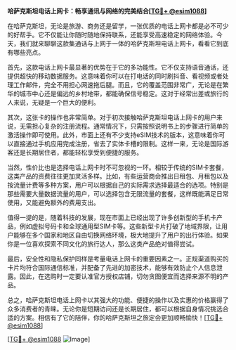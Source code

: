 **哈萨克斯坦电话上网卡：畅享通讯与网络的完美结合[[TG💪+ @esim1088](https://t.me/s/esim1088)]**

在哈萨克斯坦，无论是旅游、商务还是留学，一张优质的电话上网卡都是必不可少的好帮手。它不仅能让你随时随地保持联系，还能享受高速稳定的网络体验。今天，我们就来聊聊这款集通话与上网于一体的哈萨克斯坦电话上网卡，看看它到底有哪些亮点。

首先，这款电话上网卡最显著的优势在于它的多功能性。它不仅支持语音通话，还提供超快的移动数据服务。这意味着你可以在打电话的同时刷抖音、看视频或者处理工作邮件，完全不用担心网速拖后腿。而且，它的覆盖范围非常广，无论是在繁华的城市中心还是偏远的乡村地带，都能确保信号稳定。这对于经常出差或旅行的人来说，无疑是一个巨大的便利。

其次，这张卡的操作也非常简单。对于初次接触哈萨克斯坦电话上网卡的用户来说，无需担心复杂的注册流程。通常情况下，只需按照说明书上的步骤进行简单的激活操作即可使用。此外，市面上还有不少支持eSIM技术的版本，这意味着你可以直接通过手机应用完成注册，省去了实体卡槽的限制。这样一来，无论是国际游客还是长期居住者，都能轻松享受到便捷的服务。

当然，性价比也是选择电话上网卡时不可忽视的一环。相较于传统的SIM卡套餐，这类产品的资费往往更加灵活多样。比如，有些运营商会推出日租包、月租包以及按流量计费等多种方案，用户可以根据自己的实际需求选择最适合的选项。特别是那些需要大量数据流量的用户，可以选择包含无限流量的套餐，这样既能满足日常使用，又能避免额外的费用支出。

值得一提的是，随着科技的发展，现在市面上已经出现了许多创新型的手机卡产品，例如虚拟号码卡和全球通用型SIM卡等。这些新型卡片打破了地域界限，让用户能够在多个国家和地区自由切换网络环境，极大地提升了用户的出行体验。如果你是一位喜欢探索不同文化的旅行达人，那么这类产品绝对值得尝试。

最后，安全性和隐私保护同样是考量电话上网卡的重要因素之一。正规渠道购买的卡片均符合国际通信标准，并配备了先进的加密技术，能够有效防止个人信息泄露。因此，在选购时一定要认准官方授权店铺，切勿贪图便宜而选择来源不明的产品。

总之，哈萨克斯坦电话上网卡以其强大的功能、便捷的操作以及实惠的价格赢得了众多消费者的青睐。无论你是短期访问还是长期居住，都可以根据自身情况挑选合适的方案。相信有了它的陪伴，你的哈萨克斯坦之旅定会更加顺畅愉快！[[TG💪+ @esim1088](https://t.me/s/esim1088)]

[[TG💪+ @esim1088](https://t.me/s/esim1088) ![Image](https://i.postimg.cc/4NQfJmqS/Snipaste-2025-05-13-00-14-12.png)]